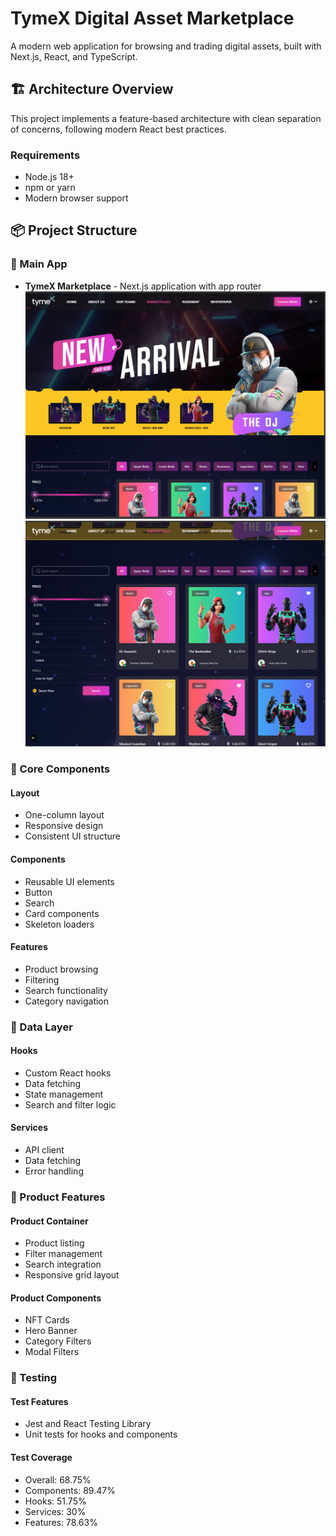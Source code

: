# TymeX Digital Asset Marketplace

A modern web application for browsing and trading digital assets, built with Next.js, React, and TypeScript.

## 🏗 Architecture Overview

This project implements a feature-based architecture with clean separation of concerns, following modern React best practices.

### Requirements
- Node.js 18+
- npm or yarn
- Modern browser support

## 📦 Project Structure

### 🎯 Main App
- **TymeX Marketplace** - Next.js application with app router
![Baner UI](./docs/baner.png)
![Product List](./docs/list.png)

### 🔨 Core Components
#### Layout
- One-column layout
- Responsive design
- Consistent UI structure

#### Components
- Reusable UI elements
- Button
- Search
- Card components
- Skeleton loaders

#### Features
- Product browsing
- Filtering
- Search functionality
- Category navigation

### 💾 Data Layer

#### Hooks
- Custom React hooks
- Data fetching
- State management
- Search and filter logic



#### Services
- API client
- Data fetching
- Error handling

### 🎪 Product Features
#### Product Container
- Product listing
- Filter management
- Search integration
- Responsive grid layout

#### Product Components
- NFT Cards
- Hero Banner
- Category Filters
- Modal Filters

###  🧪 Testing
#### Test Features
- Jest and React Testing Library
- Unit tests for hooks and components

#### Test Coverage
- Overall: 68.75%
- Components: 89.47%
- Hooks: 51.75%
- Services: 30%
- Features: 78.63%

